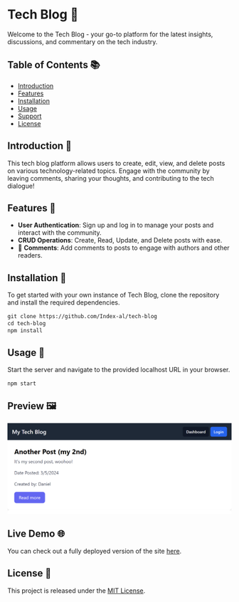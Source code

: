 # Tech Blog 📝

Welcome to the Tech Blog - your go-to platform for the latest insights, discussions, and commentary on the tech industry.

## Table of Contents 📚
- [Introduction](#introduction)
- [Features](#features)
- [Installation](#installation)
- [Usage](#usage)
- [Support](#support)
- [License](#license)

## Introduction 🌟
This tech blog platform allows users to create, edit, view, and delete posts on various technology-related topics. Engage with the community by leaving comments, sharing your thoughts, and contributing to the tech dialogue!

## Features 🎨
- **User Authentication**: Sign up and log in to manage your posts and interact with the community.
- **CRUD Operations**: Create, Read, Update, and Delete posts with ease.
- 💬 **Comments**: Add comments to posts to engage with authors and other readers.

## Installation 💽
To get started with your own instance of Tech Blog, clone the repository and install the required dependencies.
```
git clone https://github.com/Index-al/tech-blog
cd tech-blog
npm install
```

## Usage 🚀
Start the server and navigate to the provided localhost URL in your browser.
```
npm start
```

## Preview 🖼️
![Tech Blog Preview](./public/Assets/tech-blog-preview.png)

## Live Demo 🌐
You can check out a fully deployed version of the site [here](https://tech-blog-0-60bb19dce57f.herokuapp.com/).

## License 📜
This project is released under the [MIT License](LICENSE).